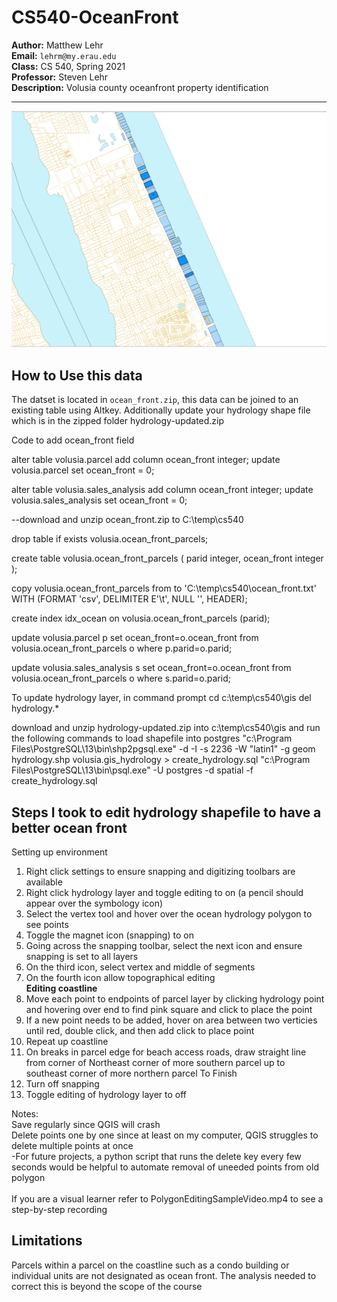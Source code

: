 # CS540-OceanFront
**Author:** Matthew Lehr<br>
**Email:** `lehrm@my.erau.edu`<br>
**Class:** CS 540, Spring 2021<br>
**Professor:** Steven Lehr<br>
**Description:** Volusia county oceanfront property identification<br>

---
![](cs_540_ocean_front_1.PNG)

## How to Use this data
The datset is located in `ocean_front.zip`, this data can be joined to an existing table using Altkey.
Additionally update your hydrology shape file which is in the zipped folder hydrology-updated.zip

Code to add ocean_front field

alter table volusia.parcel add column ocean_front integer;
update volusia.parcel set ocean_front = 0;

alter table volusia.sales_analysis add column ocean_front integer;
update volusia.sales_analysis set ocean_front = 0;

--download and unzip ocean_front.zip to C:\temp\cs540

drop table if exists volusia.ocean_front_parcels;

create table volusia.ocean_front_parcels (
parid integer,
ocean_front integer
);

copy volusia.ocean_front_parcels from to 'C:\temp\cs540\ocean_front.txt' WITH (FORMAT 'csv', DELIMITER E'\t', NULL '', HEADER);

create index idx_ocean on volusia.ocean_front_parcels (parid);

update volusia.parcel p set ocean_front=o.ocean_front from volusia.ocean_front_parcels o where p.parid=o.parid;

update volusia.sales_analysis s set ocean_front=o.ocean_front from volusia.ocean_front_parcels o where s.parid=o.parid;

To update hydrology layer, in command prompt
cd c:\temp\cs540\gis
del hydrology.*

download and unzip hydrology-updated.zip into c:\temp\cs540\gis
and run the following commands to load shapefile into postgres
"c:\Program Files\PostgreSQL\13\bin\shp2pgsql.exe" -d -I -s 2236 -W "latin1" -g geom hydrology.shp volusia.gis_hydrology > create_hydrology.sql
"c:\Program Files\PostgreSQL\13\bin\psql.exe" -U postgres -d spatial -f create_hydrology.sql


## Steps I took to edit hydrology shapefile to have a better ocean front
Setting up environment<br>
1. Right click settings to ensure snapping and digitizing toolbars are available
2. Right click hydrology layer and toggle editing to on (a pencil should appear over the symbology icon)
3. Select the vertex tool and hover over the ocean hydrology polygon to see points
4. Toggle the magnet icon (snapping) to on
5. Going across the snapping toolbar, select the next icon and ensure snapping is set to all layers
6. On the third icon, select vertex and middle of segments 
7. On the fourth icon allow topographical editing<br>
**Editing coastline**
8. Move each point to endpoints of parcel layer by clicking hydrology point and hovering over end to find pink square and click to place the point
9. If a new point needs to be added, hover on area between two verticies until red, double click, and then add click to place point
10. Repeat up coastline
11. On breaks in parcel edge for beach access roads, draw straight line from corner of Northeast corner of more southern parcel up to southeast corner of more northern parcel
To Finish
12. Turn off snapping 
13. Toggle editing of hydrology layer to off

Notes:<br>
Save regularly since QGIS will crash<br>
Delete points one by one since at least on my computer, QGIS struggles to delete multiple points at once<br>
  -For future projects, a python script that runs the delete key every few seconds would be helpful to automate removal of uneeded points from old polygon<br><br>
If you are a visual learner refer to PolygonEditingSampleVideo.mp4 to see a step-by-step recording

 ## Limitations
 Parcels within a parcel on the coastline such as a condo building or individual units are not designated as ocean front. The analysis needed to correct this is beyond the scope of the course
